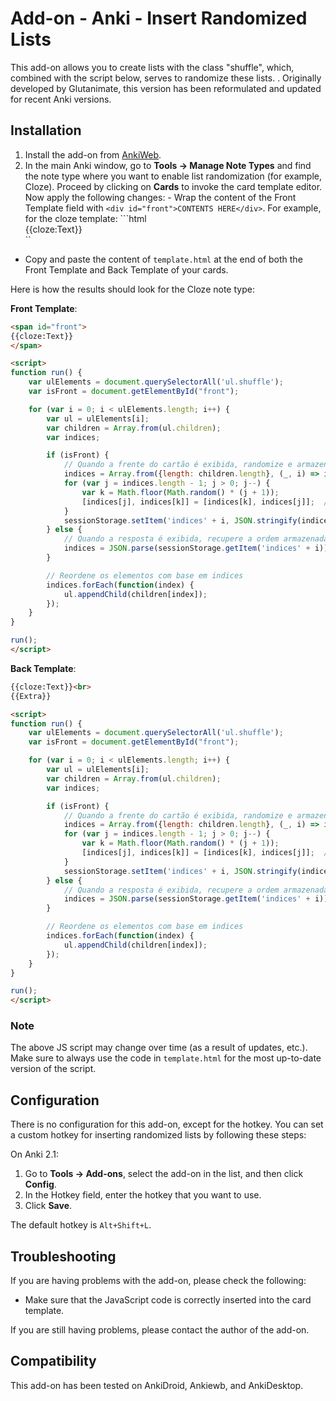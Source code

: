 # Add-on - Anki - Insert Randomized Lists
This add-on allows you to create lists with the class "shuffle", which, combined with the script below, serves to randomize these lists.  . Originally developed by Glutanimate, this version has been reformulated and updated for recent Anki versions.

## Installation  
1. Install the add-on from [AnkiWeb](https://ankiweb.net/shared/info/xxxxxx). 
2. In the main Anki window, go to **Tools → Manage Note Types** and find the note type where you want to enable list randomization (for example, Cloze). Proceed by clicking on **Cards** to invoke the card template editor.  Now apply the following changes:  - Wrap the content of the Front Template field with `<div id="front">CONTENTS HERE</div>`. For example, for the cloze template:  ```html <div id="front"> {{cloze:Text}} </div>``

- Copy and paste the content of `template.html` at the end of both the Front Template and Back Template of your cards.

Here is how the results should look for the Cloze note type:

**Front Template**:

```html
<span id="front">
{{cloze:Text}}
</span>

<script>
function run() {
    var ulElements = document.querySelectorAll('ul.shuffle');
    var isFront = document.getElementById("front");

    for (var i = 0; i < ulElements.length; i++) {
        var ul = ulElements[i];
        var children = Array.from(ul.children);
        var indices;

        if (isFront) {
            // Quando a frente do cartão é exibida, randomize e armazene a ordem
            indices = Array.from({length: children.length}, (_, i) => i);
            for (var j = indices.length - 1; j > 0; j--) {
                var k = Math.floor(Math.random() * (j + 1));
                [indices[j], indices[k]] = [indices[k], indices[j]];  // Swap elements.
            }
            sessionStorage.setItem('indices' + i, JSON.stringify(indices));
        } else {
            // Quando a resposta é exibida, recupere a ordem armazenada
            indices = JSON.parse(sessionStorage.getItem('indices' + i));
        }

        // Reordene os elementos com base em indices
        indices.forEach(function(index) {
            ul.appendChild(children[index]);
        });
    }
}

run();
</script>

```

**Back Template**:

```html
{{cloze:Text}}<br>
{{Extra}}

<script>
function run() {
    var ulElements = document.querySelectorAll('ul.shuffle');
    var isFront = document.getElementById("front");

    for (var i = 0; i < ulElements.length; i++) {
        var ul = ulElements[i];
        var children = Array.from(ul.children);
        var indices;

        if (isFront) {
            // Quando a frente do cartão é exibida, randomize e armazene a ordem
            indices = Array.from({length: children.length}, (_, i) => i);
            for (var j = indices.length - 1; j > 0; j--) {
                var k = Math.floor(Math.random() * (j + 1));
                [indices[j], indices[k]] = [indices[k], indices[j]];  // Swap elements.
            }
            sessionStorage.setItem('indices' + i, JSON.stringify(indices));
        } else {
            // Quando a resposta é exibida, recupere a ordem armazenada
            indices = JSON.parse(sessionStorage.getItem('indices' + i));
        }

        // Reordene os elementos com base em indices
        indices.forEach(function(index) {
            ul.appendChild(children[index]);
        });
    }
}

run();
</script>
```

### Note

The above JS script may change over time (as a result of updates, etc.). Make sure to always use the code in `template.html` for the most up-to-date version of the script.

## Configuration

There is no configuration for this add-on, except for the hotkey. You can set a custom hotkey for inserting randomized lists by following these steps:

On Anki 2.1:

1. Go to **Tools → Add-ons**, select the add-on in the list, and then click **Config**.
2. In the Hotkey field, enter the hotkey that you want to use.
3. Click **Save**.

The default hotkey is `Alt+Shift+L`.

## Troubleshooting

If you are having problems with the add-on, please check the following:

* Make sure that the JavaScript code is correctly inserted into the card template.

If you are still having problems, please contact the author of the add-on.

## Compatibility

This add-on has been tested on AnkiDroid, Ankiewb, and AnkiDesktop.

